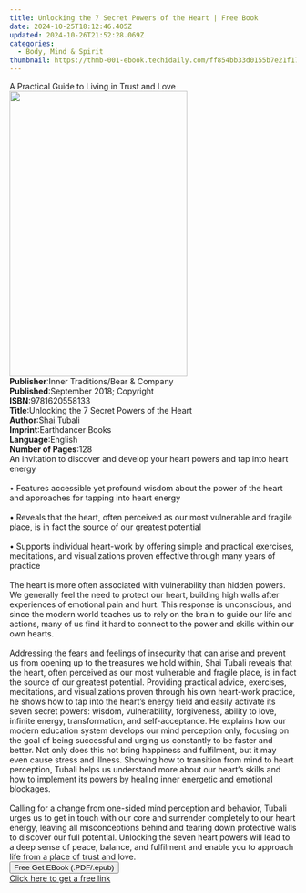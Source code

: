 ```yaml
---
title: Unlocking the 7 Secret Powers of the Heart | Free Book
date: 2024-10-25T18:12:46.405Z
updated: 2024-10-26T21:52:28.069Z
categories:
  - Body, Mind & Spirit
thumbnail: https://thmb-001-ebook.techidaily.com/ff854bb33d0155b7e21f1702a31bf32b272992ca0024f6fd20a889e74c5e5c68.jpg
---
```

<main id="book-container">
  <div class="flex flex-col">
    <div class="book-brief flex-1 py-6 px-4 sm:p-6 md:py-10 md:px-8">
      <!-- brief-->
      <div class="book-brief-main">
        A Practical Guide to Living in Trust and Love
      </div>
    </div>
    <div
      class="book-meta-info flex-1 grid gap-4 col-start-1 col-end-3 row-start-1 sm:mb-6 sm:grid-cols-4 lg:gap-6 lg:col-start-2 lg:row-end-6 lg:row-span-6 lg:mb-0"
    >
      <div
        class="book-meta-info-left place-content-center mt-4 p-4 text-sm leading-6 col-start-2 col-span-2 dark:text-slate-400"
      >
        <img
          class="w-full h-500 object-cover rounded-lg sm:h-255 sm:col-span-2 lg:col-span-full"
          src="https://img-001-ebook.techidaily.com/cc7773b32610c682f22a5614cbb1de60f2111ff4ad51988a4e5f0cbbb808342a.jpg"
          alt=""
          width="312"
          height="500"
        />
      </div>
      <div
        class="book-meta-info-right mt-2 col-start-1 row-start-2 col-span-3 self-center"
      >
        <!-- meta data  -->
        <div class="flex flex-col px-4 md:px-8">
          <div class="flex-1">
            <strong>Publisher</strong>:<span class="px-2"
              >Inner Traditions/Bear &amp; Company</span
            >
          </div>
          <div class="flex-1">
            <strong>Published</strong>:<span class="px-2"
              >September 2018; Copyright</span
            >
          </div>
          <div class="flex-1">
            <strong>ISBN</strong>:<span class="px-2">9781620558133</span>
          </div>
          <div class="flex-1">
            <strong>Title</strong>:<span class="px-2"
              >Unlocking the 7 Secret Powers of the Heart</span
            >
          </div>
          <div class="flex-1">
            <strong>Author</strong>:<span class="px-2">Shai Tubali</span>
          </div>
          <div class="flex-1">
            <strong>Imprint</strong>:<span class="px-2">Earthdancer Books</span>
          </div>
          <div class="flex-1">
            <strong>Language</strong>:<span class="px-2">English</span>
          </div>
          <div class="flex-1">
            <strong>Number of Pages</strong>:<span class="px-2">128</span>
          </div>
        </div>
      </div>
    </div>
    <div class="book-description flex-1 py-6 px-4 sm:p-6 md:py-10 md:px-8">
      <div class="book-description-main">
        <div accordion-content="" id="description">
          An invitation to discover and develop your heart powers and tap into
          heart energy <br /><br />• Features accessible yet profound wisdom
          about the power of the heart and approaches for tapping into heart
          energy <br /><br />• Reveals that the heart, often perceived as our
          most vulnerable and fragile place, is in fact the source of our
          greatest potential <br /><br />• Supports individual heart-work by
          offering simple and practical exercises, meditations, and
          visualizations proven effective through many years of practice
          <br /><br />The heart is more often associated with vulnerability than
          hidden powers. We generally feel the need to protect our heart,
          building high walls after experiences of emotional pain and hurt. This
          response is unconscious, and since the modern world teaches us to rely
          on the brain to guide our life and actions, many of us find it hard to
          connect to the power and skills within our own hearts.
          <br /><br />Addressing the fears and feelings of insecurity that can
          arise and prevent us from opening up to the treasures we hold within,
          Shai Tubali reveals that the heart, often perceived as our most
          vulnerable and fragile place, is in fact the source of our greatest
          potential. Providing practical advice, exercises, meditations, and
          visualizations proven through his own heart-work practice, he shows
          how to tap into the heart’s energy field and easily activate its seven
          secret powers: wisdom, vulnerability, forgiveness, ability to love,
          infinite energy, transformation, and self-acceptance. He explains how
          our modern education system develops our mind perception only,
          focusing on the goal of being successful and urging us constantly to
          be faster and better. Not only does this not bring happiness and
          fulfilment, but it may even cause stress and illness. Showing how to
          transition from mind to heart perception, Tubali helps us understand
          more about our heart’s skills and how to implement its powers by
          healing inner energetic and emotional blockages. <br /><br />Calling
          for a change from one-sided mind perception and behavior, Tubali urges
          us to get in touch with our core and surrender completely to our heart
          energy, leaving all misconceptions behind and tearing down protective
          walls to discover our full potential. Unlocking the seven heart powers
          will lead to a deep sense of peace, balance, and fulfilment and enable
          you to approach life from a place of trust and love.
        </div>
        <div class="accordion-fader"></div>
      </div>
    </div>
    <div class="book-excerpts flex-1 py-6 px-4 sm:p-6 md:py-10 md:px-8"></div>
    <div
      class="book-about-author flex-1 py-6 px-4 sm:p-6 md:py-10 md:px-8"
    ></div>
    <div class="book-free-get flex-1 py-6 px-4 sm:p-6 md:py-10 md:px-8">
      <button
        id="btn-free-get"
        class="bg-blue-500 hover:bg-blue-700 text-white font-bold py-2 px-4 rounded"
      >
        Free Get EBook (.PDF/.epub)
      </button>
      <div id="countdown-display" class="px-2 text-lg mt-2"></div>
      <a
        id="free-link"
        class="hidden bg-blue-500 hover:bg-blue-700 text-white font-bold py-2 px-4 rounded"
        href="https://www.ebooks.com/en-us/book/96028124/unlocking-the-7-secret-powers-of-the-heart/shai-tubali/"
        target="_blank"
        >Click here to get a free link</a
      >
    </div>
    <script>
      let countdownTime = 0;
      let countdownInterval = null;
      document
        .getElementById('btn-free-get')
        .addEventListener('click', startCountdown);
      function startCountdown() {
        countdownTime = new Date().getTime() + 60000 * 3;
        countdownInterval = setInterval(updateCountdown, 1000);
        document.getElementById('btn-free-get').disabled = true;
        document
          .getElementById('btn-free-get')
          .classList.add('bg-gray-500', 'cursor-not-allowed');
      }
      function updateCountdown() {
        let currentTime = new Date().getTime();
        let timeLeft = countdownTime - currentTime;
        let secondsLeft = Math.floor(timeLeft / 1000);
        document.getElementById('countdown-display').innerHTML =
          `Remaining time: ${secondsLeft} seconds.`;
        if (secondsLeft <= 0) {
          clearInterval(countdownInterval);
          document.getElementById('btn-free-get').classList.add('hidden');
          document.getElementById('free-link').classList.remove('hidden');
          document.getElementById('countdown-display').innerHTML = '';
        }
      }
    </script>
  </div>
</main>

<ins class="adsbygoogle"
      style="display:block"
      data-ad-client="ca-pub-7571918770474297"
      data-ad-slot="8358498916"
      data-ad-format="auto"
      data-full-width-responsive="true"></ins>
    